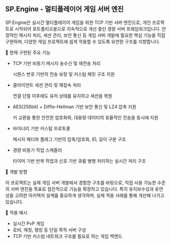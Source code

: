 ## SP.Engine - 멀티플레이어 게임 서버 엔진

SP.Engine은 실시간 멀티플레이어 게임을 위한 TCP 기반 서버 엔진으로,
개인 프로젝트로 시작되어 포트폴리오용으로 지속적으로 개선 중인 경량 서버 프레임워크입니다.
안정적인 메시지 처리, 세션 관리, 보안 통신 등 게임 서버 개발에 필요한 핵심 기능을 직접 구현하며,
다양한 게임 프로젝트에 쉽게 적용할 수 있도록 유연한 구조를 지향합니다.

🔧 현재 구현된 주요 기능
- TCP 기반 비동기 메시지 송수신 및 재전송 처리
  
  시퀀스 번호 기반의 전송 보장 및 커스텀 패킷 구조 지원
  
- 클라이언트 세션 관리 및 재접속 처리
  
  연결 단절 이후에도 유저 상태를 유지하고 세션을 복원
  
- AES(256bit) + Diffie-Hellman 기반 보안 통신 및 LZ4 압축 지원
  
  키 교환을 통한 안전한 암호화와, 대용량 데이터의 효율적인 전송을 동시에 지원
  
- 바이너리 기반 커스텀 프로토콜
  
  메시지 헤더와 플래그 기반의 압축/암호화, ID, 길이 구분 구조
  
- 경량 비동기 작업 스케줄러
  
  타이머 기반 반복 작업과 신호 기반 큐를 병행 처리하는 실시간 처리 구조

🚧 개발 방향

 이 프로젝트는 실제 게임 서버 개발에서 경험한 구조를 바탕으로,
직접 사용 가능한 수준의 서버 엔진을 목표로 점진적으로 기능을 확장하고 있습니다.
특히 유지보수성과 유연성을 고려한 아키텍처 설계를 중요하게 생각하며,
실제 적용 사례를 통해 개선해 나가고 있습니다.

🧩 적용 예시
- 실시간 PvP 게임
- 로비, 매칭, 랭킹 등 단일 목적 서버 구성
- TCP 기반 커스텀 네트워크 구조를 필요로 하는 게임 백엔드
